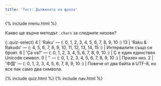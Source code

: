 ```yaml
---
title: 'Тест: Дължината на фраза'
---
```


{% include menu.html %}

Какво ще върне методът `.chars` за следните низове?

{:.quiz-select}
4 | 'Raku' — (: 0, 1, 2, 3, 4, 5, 6, 7, 8, 9, 10 :)
13 | 'Raku & Rakudo' — (: 4, 5, 6, 7, 8, 9, 10, 11, 12, 13, 14, 15 :) | Интервалите също се броят.
6 | 'Ça va?' — (: 0, 1, 2, 3, 4, 5, 6, 7, 8, 9, 10 :) | Ç е един единствен Unicode символ.
0 | '' — (: 0, 1, 2, 3, 4, 5, 6, 7, 8, 9, 10 :) | Празен низ.
2 | '中国' — (: 0, 1, 2, 3, 4, 5, 6, 7, 8, 9, 10 :) | Повече от два байта в UTF-8, но все пак само два символа.

{% include quiz.html %}
{% include nav.html %}
